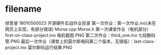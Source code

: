 # filename
缪思睿 18010500023 开源硬件实战作业目录
第一次作业：第一次作业.ino(未在网页上实现，有部分错误) Morse.cpp Morse.h
第一次课堂作业（电机部分） first-on-class-project.ino 电机截图.PNG
第二次作业：third_one.ino 七段数码管.PNG
最后一次作业（课堂上的莫尔斯电码第二个版本，无错版）：last-class-project.ino 莫尔斯码运行结果.PNG

